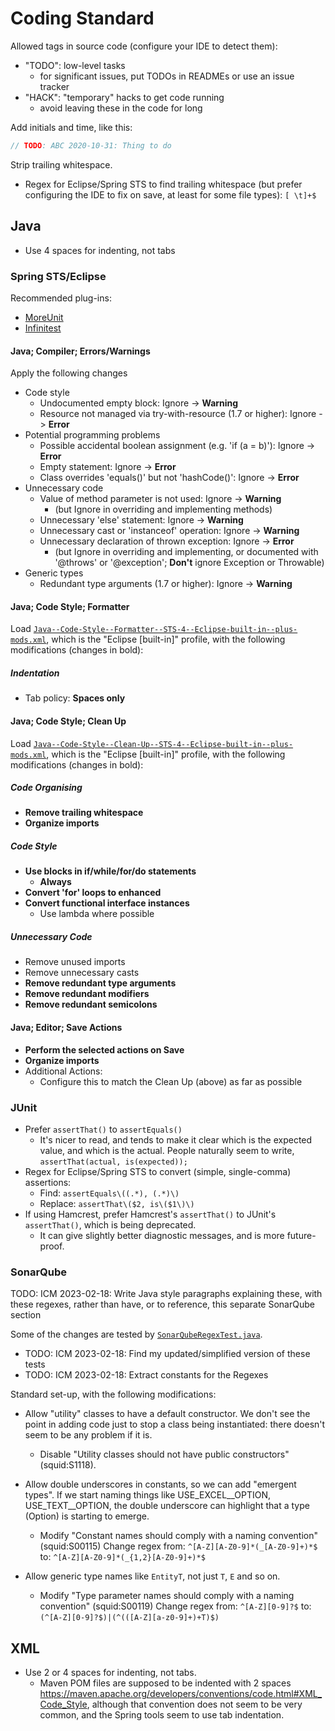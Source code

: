Coding Standard
===============

Allowed tags in source code (configure your IDE to detect them):

- "TODO": low-level tasks
  - for significant issues, put TODOs in READMEs or use an issue tracker
- "HACK": "temporary" hacks to get code running
  - avoid leaving these in the code for long

Add initials and time, like this:

```java
// TODO: ABC 2020-10-31: Thing to do
```

Strip trailing whitespace.

- Regex for Eclipse/Spring STS to find trailing whitespace
 (but prefer configuring the IDE to fix on save, at least for some file types):
  `[ \t]+$`


Java
----

- Use 4 spaces for indenting, not tabs


### Spring STS/Eclipse ###

Recommended plug-ins:

- [MoreUnit](https://moreunit.github.io/MoreUnit-Eclipse/)
- [Infinitest](https://infinitest.github.io/#eclipse)


#### Java; Compiler; Errors/Warnings ####

Apply the following changes

- Code style
  - Undocumented empty block: Ignore -> **Warning**
  - Resource not managed via try-with-resource (1.7 or higher): Ignore -> **Error**
- Potential programming problems
  - Possible accidental boolean assignment (e.g. 'if (a = b)'): Ignore -> **Error**
  - Empty statement: Ignore -> **Error**
  - Class overrides 'equals()' but not 'hashCode()': Ignore -> **Error**
- Unnecessary code
  - Value of method parameter is not used: Ignore -> **Warning**
    - (but Ignore in overriding and implementing methods)
  - Unnecessary 'else' statement: Ignore -> **Warning**
  - Unnecessary cast or 'instanceof' operation: Ignore -> **Warning**
  - Unnecessary declaration of thrown exception: Ignore -> **Error**
    - (but Ignore in overriding and implementing, or documented with '@throws'
      or '@exception'; **Don't** ignore Exception or Throwable)
- Generic types
  - Redundant type arguments (1.7 or higher): Ignore -> **Warning**


#### Java; Code Style; Formatter ####

Load [`Java--Code-Style--Formatter--STS-4--Eclipse-built-in--plus-mods.xml`](Java--Code-Style--Formatter--STS-4--Eclipse-built-in--plus-mods.xml),
which is the "Eclipse [built-in]" profile, with the following modifications
(changes in bold):


##### Indentation #####

- Tab policy: **Spaces only**


#### Java; Code Style; Clean Up ####

Load [`Java--Code-Style--Clean-Up--STS-4--Eclipse-built-in--plus-mods.xml`](Java--Code-Style--Clean-Up--STS-4--Eclipse-built-in--plus-mods.xml),
which is the "Eclipse [built-in]" profile, with the following modifications
(changes in bold):


##### Code Organising #####

- **Remove trailing whitespace**
- **Organize imports**


##### Code Style #####

- **Use blocks in if/while/for/do statements**
  - **Always**
- **Convert 'for' loops to enhanced**
- **Convert functional interface instances**
  - Use lambda where possible


##### Unnecessary Code #####

- Remove unused imports
- Remove unnecessary casts
- **Remove redundant type arguments**
- **Remove redundant modifiers**
- **Remove redundant semicolons**


#### Java; Editor; Save Actions ####

- **Perform the selected actions on Save**
- **Organize imports**
- Additional Actions:
  - Configure this to match the Clean Up (above) as far as possible


### JUnit ###

- Prefer `assertThat()` to `assertEquals()`
  - It's nicer to read, and tends to make it clear which is the expected
    value, and which is the actual.
    People naturally seem to write, `assertThat(actual, is(expected));`
- Regex for Eclipse/Spring STS to convert (simple, single-comma) assertions:
  - Find: `assertEquals\((.*), (.*)\)`
  - Replace: `assertThat\($2, is\($1\)\)`
- If using Hamcrest, prefer Hamcrest's `assertThat()` to JUnit's `assertThat()`,
  which is being deprecated.
  - It can give slightly better diagnostic messages, and is more future-proof.


### SonarQube ###

TODO: ICM 2023-02-18: Write Java style paragraphs explaining these, with these regexes, rather than have, or to reference, this separate SonarQube section

Some of the changes are tested by
[`SonarQubeRegexTest.java`](src/test/java/org/ayeseeem/qa/SonarQubeRegexTest.java).

- TODO: ICM 2023-02-18: Find my updated/simplified version of these tests
- TODO: ICM 2023-02-18: Extract constants for the Regexes

Standard set-up, with the following modifications:

- Allow "utility" classes to have a default constructor.
  We don't see the point in adding code just to stop a class being instantiated:
  there doesn't seem to be any problem if it is.

  - Disable "Utility classes should not have public constructors" (squid:S1118).

- Allow double underscores in constants, so we can add "emergent types".
  If we start naming things like USE_EXCEL__OPTION, USE_TEXT__OPTION,
  the double underscore can highlight that a type (Option) is starting to emerge.

  - Modify "Constant names should comply with a naming convention" (squid:S00115)
    Change regex from:
    `^[A-Z][A-Z0-9]*(_[A-Z0-9]+)*$`
    to:
    `^[A-Z][A-Z0-9]*(_{1,2}[A-Z0-9]+)*$`

- Allow generic type names like `EntityT`, not just `T`, `E` and so on.

  - Modify "Type parameter names should comply with a naming convention" (squid:S00119)
    Change regex from:
    `^[A-Z][0-9]?$`
    to:
    `(^[A-Z][0-9]?$)|(^(([A-Z][a-z0-9]+)+T)$)`


XML
---

- Use 2 or 4 spaces for indenting, not tabs.
  - Maven POM files are supposed to be indented with 2 spaces
    <https://maven.apache.org/developers/conventions/code.html#XML_Code_Style>,
    although that convention does not seem to be very common, and the
    Spring tools seem to use tab indentation.
